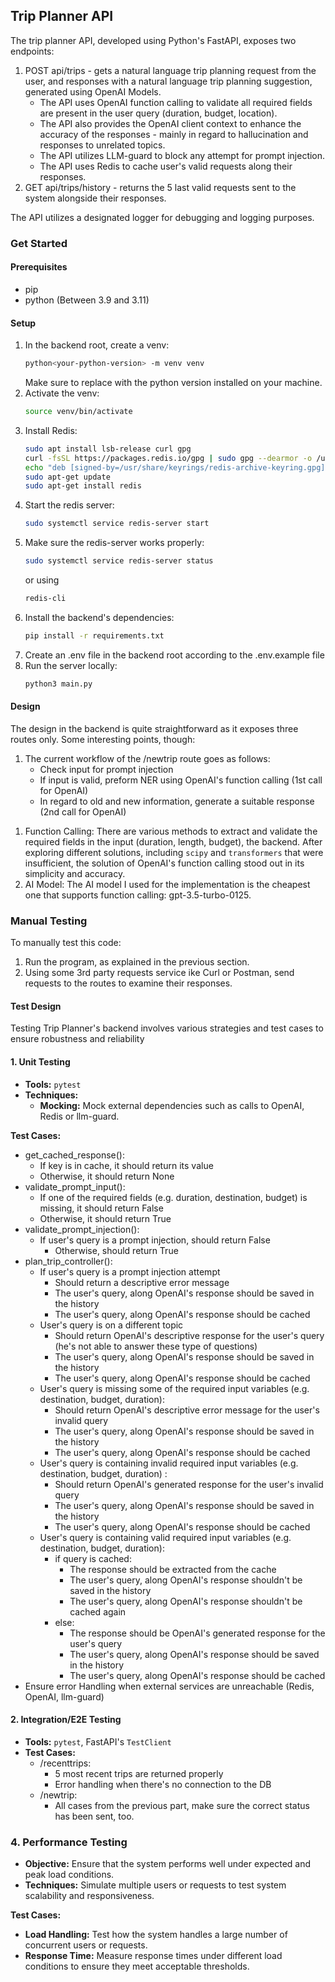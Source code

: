 ## Trip Planner API ##

The trip planner API, developed using Python's FastAPI, exposes two endpoints:
1) POST api/trips - gets a natural language trip planning request from the user, and responses with a
   natural language trip planning suggestion, generated using OpenAI Models.
   - The API uses OpenAI function calling to validate all required fields are present in the user
     query (duration, budget, location). 
   - The API also provides the OpenAI client context to enhance the accuracy of the responses - 
     mainly in regard to hallucination and responses to unrelated topics.
   - The API utilizes LLM-guard to block any attempt for prompt injection.
   - The API uses Redis to cache user's valid requests along their responses.
2) GET api/trips/history - returns the 5 last valid requests sent to the system alongside their responses.

The API utilizes a designated logger for debugging and logging purposes.

### Get Started ###

#### Prerequisites ####
- pip
- python (Between 3.9 and 3.11)

#### Setup ####
1. In the backend root, create a venv:
    ```bash
    python<your-python-version> -m venv venv
    ```
    Make sure to replace <your-python-version> with the python version installed on your machine.
2. Activate the venv:
    ```bash
    source venv/bin/activate
    ```
3. Install Redis:
    ```bash
    sudo apt install lsb-release curl gpg
    curl -fsSL https://packages.redis.io/gpg | sudo gpg --dearmor -o /usr/share/keyrings/redis-archive-keyring.gpg
    echo "deb [signed-by=/usr/share/keyrings/redis-archive-keyring.gpg] https://packages.redis.io/deb $(lsb_release -cs) main" | sudo tee /etc/apt/sources.list.d/redis.list
    sudo apt-get update
    sudo apt-get install redis 
    ```
4. Start the redis server:
    ```bash
    sudo systemctl service redis-server start
    ```
5. Make sure the redis-server works properly:
    ```bash
    sudo systemctl service redis-server status
    ```
    or using
    ```bash
    redis-cli
    ```
6. Install the backend's dependencies:
    ```bash
    pip install -r requirements.txt
    ```
7. Create an .env file in the backend root according to the .env.example file
8. Run the server locally:
   ```bash
   python3 main.py
   ```
#### Design ####

The design in the backend is quite straightforward as it exposes three routes only. Some interesting points, though:
1) The current workflow of the /newtrip route goes as follows:
   - Check input for prompt injection
   - If input is valid, preform NER using OpenAI's function calling (1st call for OpenAI)
   - In regard to old and new information, generate a suitable response (2nd call for OpenAI)
1. Function Calling: There are various methods to extract and validate the required fields in the input (duration, length, budget),
   the backend. After exploring different solutions, including `scipy` and `transformers` that were insufficient, the 
   solution of OpenAI's function calling stood out in its simplicity and accuracy. 
1. AI Model: The AI model I used for the implementation is the cheapest one that supports function calling: 
   gpt-3.5-turbo-0125. 

### Manual Testing ###

To manually test this code:
1. Run the program, as explained in the previous section.
2. Using some 3rd party requests service ike Curl or Postman, send requests to the routes to examine their responses.

#### Test Design ####

Testing Trip Planner's backend involves various strategies and test cases to ensure robustness and reliability

#### 1. **Unit Testing**
   - **Tools:** `pytest`
   - **Techniques:**
     - **Mocking:** Mock external dependencies such as calls to OpenAI, Redis or llm-guard.

   **Test Cases:**
   - get_cached_response():
     - If key is in cache, it should return its value
     - Otherwise, it should return None
   - validate_prompt_input():
     - If one of the required fields (e.g. duration, destination, budget) is missing, it should return False
     - Otherwise, it should return True
   - validate_prompt_injection():
     - If user's query is a prompt injection, should return False
       - Otherwise, should return True
   - plan_trip_controller():
     - If user's query is a prompt injection attempt
       - Should return a descriptive error message
       - The user's query, along OpenAI's response should be saved in the history
       - The user's query, along OpenAI's response should be cached
     - User's query is on a different topic
       - Should return OpenAI's descriptive response for the user's query (he's not able to answer these type of questions)
       - The user's query, along OpenAI's response should be saved in the history
       - The user's query, along OpenAI's response should be cached
     - User's query is missing some of the required input variables (e.g. destination, budget, duration):
       - Should return OpenAI's descriptive error message for the user's invalid query
       - The user's query, along OpenAI's response should be saved in the history
       - The user's query, along OpenAI's response should be cached
     - User's query is containing invalid required input variables (e.g. destination, budget, duration) :
       - Should return OpenAI's generated response for the user's invalid query
       - The user's query, along OpenAI's response should be saved in the history
       - The user's query, along OpenAI's response should be cached
     - User's query is containing valid required input variables (e.g. destination, budget, duration):
       - if query is cached:
         - The response should be extracted from the cache
         - The user's query, along OpenAI's response shouldn't be saved in the history
         - The user's query, along OpenAI's response shouldn't be cached again
       - else:
         - The response should be OpenAI's generated response for the user's query
         - The user's query, along OpenAI's response should be saved in the history
         - The user's query, along OpenAI's response should be cached
   - Ensure error Handling when external services are unreachable (Redis, OpenAI, llm-guard)


#### 2. **Integration/E2E Testing**
- **Tools:** `pytest`, FastAPI's `TestClient`
- **Test Cases:**
   - /recenttrips:
     - 5 most recent trips are returned properly
     - Error handling when there's no connection to the DB
   - /newtrip:
     - All cases from the previous part, make sure the correct status has been sent, too.
     
### 4. **Performance Testing**
   - **Objective:** Ensure that the system performs well under expected and peak load conditions.
   - **Techniques:** Simulate multiple users or requests to test system scalability and responsiveness.

   **Test Cases:**
   - **Load Handling:** Test how the system handles a large number of concurrent users or requests.
   - **Response Time:** Measure response times under different load conditions to ensure they meet acceptable thresholds.

